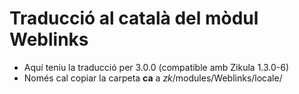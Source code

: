 Traducció al català del mòdul **Weblinks**
========================================
- Aquí teniu la traducció per 3.0.0 (compatible amb Zikula 1.3.0-6)
- Només cal copiar la carpeta **ca** a *zk*/modules/Weblinks/locale/
